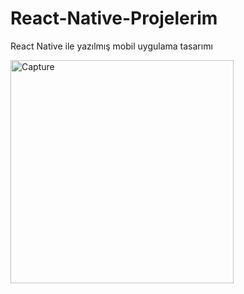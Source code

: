 # React-Native-Projelerim
React Native ile yazılmış mobil uygulama tasarımı


<img width="357" alt="Capture" src="https://github.com/Enesaydgn1/React-Native-Projelerim/assets/65818129/67dfdd6d-9387-478a-a9a7-176df1fa5583">
